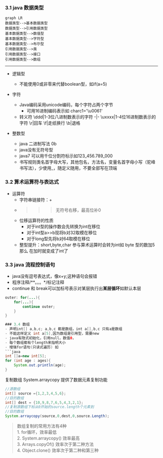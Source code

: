 ### 3.1 java 数据类型
```mermaid
graph LR
数据类型-->基本数据类型
数据类型-->引用数据类型
基本数据类型-->数值型
基本数据类型-->字符型
基本数据类型-->布尔型
引用数据类型-->类
引用数据类型-->接口
引用数据类型-->数组
```


----

- 逻辑型
	- 不能使用0或非零来代替boolean型，如if(a=5)

- 字符
	- Java编码采用unicode编码，每个字符占两个字节
		- 可用16进制编码表示如 charc1='\u0061'
	- 转义符
\ddd|1-3位八进制数表示的字符
-|-
\uxxxx|1-4位16进制数表示的字符
\r|回车
\f|走纸换行
\b|退格

- 整数型
	- java 二进制写法 0b
	- java没有无符号型
	- java7 可以用千位分割符标示如123_456.789_000
	-  书写规则类名首字母大写，其他包名，方法名，变量名首字母小写（驼峰书写法），少使用_，随定义随用，不要全部写在顶端

### 3.2 算术运算符与表达式
- 运算符
	- 字符串链接符：+
	- >>> 无符号右移，最高位补0
	- 位移运算符的性质
		- 对于int型的操作数会先转换为int在移位
		- 对于int型a>>b现将b对32取模在移位
		- 对于long型先将b对64取模在移位
	- 整型提升：short,byte,char 参与算术运算时会转为int如 byte 型的数加5那么 在加时就变成了int了
### 3.3 java 流程控制语句
- java没有逗号表达式，像x+y;这种语句会报错
- 程序注释/**。。。*/标记注释
- continue 和 break可以加标号表示对某层执行出**某层循环**如默认本层
```java
outer: for(...){
	for(...){
		continue outer;
	}
}

### 3.4 数组
- 声明int[] a,b,c; a,b,c 都是数组，int a[],b,c 只有a是数组
- 不能这样定义 int a[5],因为数组是引用型，需要new
- java有隐式初始化，引用null，数值0，
- 每个数组都有个length来指明大小
- 增强for语句(只读式遍历) 如
```java
int []a=new int[5];
for (int age : ages){
	System.out.println(age);
}
```
复制数组
System.arraycopy 提供了数据元素复制功能
```java
//源数组
int[] source ={1,2,3,4,5,6};
//目的数组
int[] dest = {10,9,8,7,6,5,4,3,2,1};
//复制源数组下标从0开始的source.length个元素到
//目的数组
System.arraycopy(source,0,dest,0,source.Length);
```
> 数组复制的常用方法有4种  
	1. for循环，效率最低  
	2. System.arraycopy() 效率最高  
	3. Arrays.copyOf() 效率次于第二种方法  
	4. Object.clone() 效率次于第二种和第三种  
